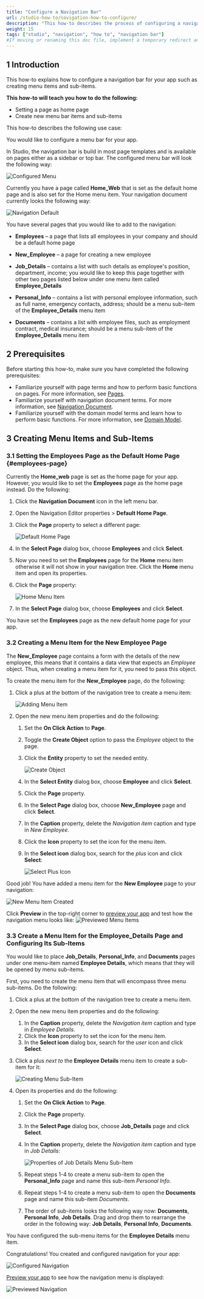 ```yaml
---
title: "Configure a Navigation Bar"
url: /studio-how-to/navigation-how-to-configure/
description: "This how-to describes the process of configuring a navigation bar in Mendix Studio."
weight: 15
tags: ["studio", "navigation", "how to", "navigation bar"]
#If moving or renaming this doc file, implement a temporary redirect and let the respective team know they should update the URL in the product. See Mapping to Products for more details.
---
```


## 1 Introduction

This how-to explains how to configure a navigation bar for your app such as creating menu items and sub-items. 

**This how-to will teach you how to do the following:**

* Setting a page as home page
* Create new menu bar items and sub-items

This how-to describes the following use case: 

You would like to configure a menu bar for your app. 

In Studio, the navigation bar is build in most page templates and is available on pages either as a sidebar or top bar. The configured menu bar will look the following way:

![Configured Menu](/attachments/studio-how-to/navigation-how-to-configure/navigation-previewed.png)

Currently you have a page called **Home_Web** that is set as the default home page and is also set for the Home menu item. Your navigation document currently looks the following way:

![Navigation Default](/attachments/studio-how-to/navigation-how-to-configure/navigation-default.png)

You have several pages that you would like to add to the navigation:

* **Employees** – a page that lists all employees in your company and should be a default home page

* **New_Employee** – a page for creating a new employee 

* **Job_Details** – contains a list with such details as employee's position, department, income; you would like to keep this page together with other two pages listed below under one menu item called  **Employee_Details** 

* **Personal_Info** – contains a list with personal employee information, such as full name, emergency contacts, address; should be a menu sub-item of the **Employee_Details** menu item

* **Documents** – contains a list with employee files, such as employment contract, medical insurance; should be a menu sub-item of the **Employee_Details** menu item

## 2 Prerequisites

Before starting this how-to, make sure you have completed the following prerequisites:

* Familiarize yourself with page terms and how to perform basic functions on pages. For more information, see [Pages](/studio/page-editor/). 
* Familiarize yourself with navigation document terms. For more information, see [Navigation Document](/studio/navigation/). 
* Familiarize yourself with the domain model terms and learn how to perform basic functions. For more information, see [Domain Model](/studio/domain-models/).

## 3 Creating Menu Items and Sub-Items

### 3.1 Setting the Employees Page as the Default Home Page {#employees-page}

Currently the **Home_web** page is set as the home page for your app. However, you would like to set the **Employees** page as the home page instead. Do the following:

1. Click the **Navigation Document** icon in the left menu bar. 

2. Open the Navigation Editor properties > **Default Home Page**.

3. Click the **Page** property to select a different page:

    ![Default Home Page](/attachments/studio-how-to/navigation-how-to-configure/default-home-page.png)

4. In the **Select Page** dialog box, choose **Employees** and click **Select**. 

5. Now you need to set the **Employees** page for the **Home** menu item otherwise it will not show in your navigation tree. Click the **Home** menu item and open its properties. 

6. Click the **Page** property:

    ![Home Menu Item](/attachments/studio-how-to/navigation-how-to-configure/home-menu-item.png)

7. In the **Select Page** dialog box, choose **Employees** and click **Select**. 

You have set the **Employees** page as the new default home page for your app.

### 3.2 Creating a Menu Item for the New Employee Page

The **New_Employee** page contains a form with the details of the new employee, this means that it contains a data view that expects an *Employee* object. Thus, when creating a menu item for it, you need to pass this object.

To create the menu item for the **New_Employee** page, do the following:

1. Click a plus at the bottom of the navigation tree to create a menu item:

    ![Adding Menu Item](/attachments/studio-how-to/navigation-how-to-configure/adding-menu-item.png)

2. Open the new menu item properties and do the following:

    1.  Set the **On Click Action** to **Page**.
        
    2. Toggle the **Create Object** option to pass the *Employee* object to the page.

    3. Click the **Entity** property to set the needed entity.

        ![Create Object](/attachments/studio-how-to/navigation-how-to-configure/create-object.png)

    4. In the **Select Entity** dialog box, choose **Employee** and click **Select**.

    5. Click the **Page** property.

    6. In the **Select Page** dialog box, choose **New_Employee** page and click **Select**.

    7. In the **Caption** property, delete the *Navigation item* caption and type in *New Employee*. 
    
    8. Click the **Icon** property to set the icon for the menu item.
    
    9. In the **Select icon** dialog box, search for the *plus* icon and click **Select**:
    
         ![Select Plus Icon](/attachments/studio-how-to/navigation-how-to-configure/plus-icon.png)

Good job! You have added a menu item for the **New Employee** page to your navigation:

![New Menu Item Created](/attachments/studio-how-to/navigation-how-to-configure/new-menu-item-created.png)

Click **Preview** in the top-right corner to [preview your app](/studio/publishing-app/) and test how the navigation menu looks like:
![Previewed Menu Items](/attachments/studio-how-to/navigation-how-to-configure/previewed-menu-items.png)

### 3.3 Create a Menu Item for the Employee_Details Page and Configuring Its Sub-Items

You would like to place **Job_Details**, **Personal_Info**, and **Documents** pages under one menu-item named **Employee Details**, which means that they will be opened by menu sub-items. 

First, you need to create the menu item that will encompass three menu sub-items. Do the following:

1. Click a plus at the bottom of the navigation tree to create a menu item.

2. Open the new menu item properties and do the following:

    1. In the **Caption** property, delete the *Navigation item* caption and type in *Employee Details*. 
    2. Click the **Icon** property to set the icon for the menu item.
    3. In the **Select icon** dialog box, search for the *user* icon and click **Select**.

3. Click a plus *next to* the **Employee Details** menu item to create a sub-item for it:

    ![Creating Menu Sub-Item](/attachments/studio-how-to/navigation-how-to-configure/creating-menu-sub-item.png)

4. Open its properties and do the following:

    1. Set the **On Click Action** to **Page**.
    
    2. Click the **Page** property.
    
    3. In the **Select Page** dialog box, choose **Job_Details** page and click **Select**.
    
    4. In the **Caption** property, delete the *Navigation item* caption and type in *Job Details*:
    
        ![Properties of Job Details Menu Sub-Item](/attachments/studio-how-to/navigation-how-to-configure/job-details-menu-item-properties.png)
    
    5. Repeat steps 1-4 to create a menu sub-item to open the **Personal_Info** page and name this sub-item *Personal Info*.  
    
    6. Repeat steps 1-4 to create a menu sub-item to open the **Documents** page and name this sub-item *Documents*. 
    
    7. The order of sub-items looks the following way now: **Documents**, **Personal Info**, **Job Details**. Drag and drop them to rearrange the order in the following way: **Job Details**, **Personal Info**, **Documents**.  

You have configured the sub-menu items for the **Employee Details** menu item.

Congratulations! You created and configured navigation for your app:

![Configured Navigation](/attachments/studio-how-to/navigation-how-to-configure/configured-navigation.png)

[Preview your app](/studio/publishing-app/) to see how the navigation menu is displayed:

![Previewed Navigation](/attachments/studio-how-to/navigation-how-to-configure/navigation-previewed.png)

